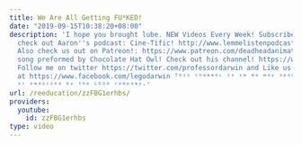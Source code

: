 ```yaml
---
title: We Are All Getting FU*KED!
date: "2019-09-15T10:38:20+08:00"
description: 'I hope you brought lube. NEW Videos Every Week! Subscribe for more AWESOMENESS
  check out Aaron''s podcast: Cine-Tific! http://www.lemmelistenpodcasts.com/cine-tific
  Also check us out on Patreon!: https://www.patreon.com/deadheadanimation LD Theme
  song preformed by Chocolate Hat Owl! Check out his channel! https://www.youtube.com/channel/UCyM7SByfijTbWwhIoOpo8BA
  Follow me on twitter https://twitter.com/professordarwin and Like us on FaceBook
  at https://www.facebook.com/legodarwin ᵀʰᶦˢ ᶜʰᵃᶰᶰᵉᶫ ᶦˢ ᶦᶰ ᶰᵒ ʷᵃʸ ˢᵖᵒᶰˢᵒʳᵉᵈ, ᵃᵘᵗʰᵒʳᶦᶻᵉᵈ
  ᵒʳ ᵉᶰᵈᵒʳˢᵉᵈ ᵇʸ ᵗʰᵉ ᴸᴱᴳᴼ ᶜᵒᵐᵖᵃᶰʸ⋅'
url: /reeducation/zzFBG1erhbs/
providers:
  youtube:
    id: zzFBG1erhbs
type: video
---
```


